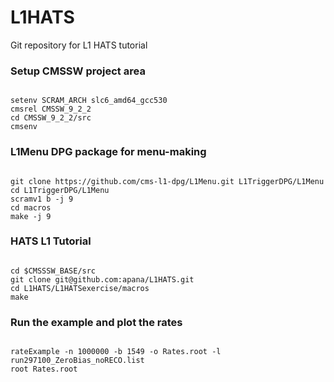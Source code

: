 # L1HATS
Git repository for L1 HATS tutorial

### Setup CMSSW project area
<pre><code>
setenv SCRAM_ARCH slc6_amd64_gcc530
cmsrel CMSSW_9_2_2
cd CMSSW_9_2_2/src
cmsenv
</code></pre>

### L1Menu DPG package for menu-making
<pre><code>
git clone https://github.com/cms-l1-dpg/L1Menu.git L1TriggerDPG/L1Menu
cd L1TriggerDPG/L1Menu
scramv1 b -j 9
cd macros
make -j 9
</code></pre>

### HATS L1 Tutorial
<pre><code>
cd $CMSSSW_BASE/src
git clone git@github.com:apana/L1HATS.git
cd L1HATS/L1HATSexercise/macros
make
</code></pre>

### Run the example and plot the rates
<pre><code>
rateExample -n 1000000 -b 1549 -o Rates.root -l run297100_ZeroBias_noRECO.list
root Rates.root
</code></pre>
